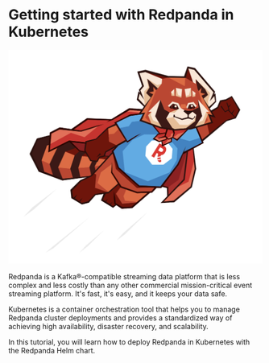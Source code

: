 # Getting started with Redpanda in Kubernetes

![Super panda](./images/super-panda.png)

Redpanda is a Kafka®-compatible streaming data platform that is less complex and less costly than any other commercial mission-critical event streaming platform. It's fast, it's easy, and it keeps your data safe.

Kubernetes is a container orchestration tool that helps you to manage Redpanda cluster deployments and provides a standardized way of achieving high availability, disaster recovery, and scalability.

In this tutorial, you will learn how to deploy Redpanda in Kubernetes with the Redpanda Helm chart.